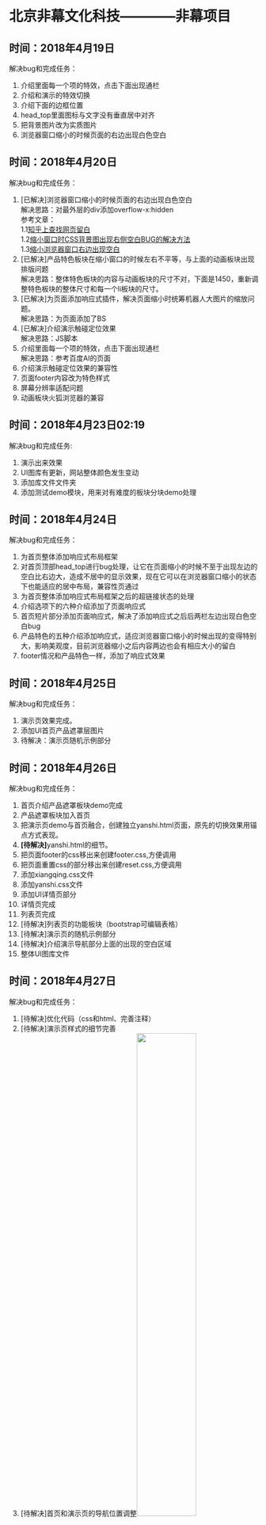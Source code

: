 # 北京非幕文化科技————非幕项目
<h2>时间：2018年4月19日</h2>
<p>解决bug和完成任务：</p>
<p>
	<ol>
		<li>介绍里面每一个项的特效，点击下面出现通栏</li>
		<li>介绍和演示的特效切换</li>
		<li>介绍下面的边框位置</li>
		<li>head_top里面图标与文字没有垂直居中对齐</li>
		<li>把背景图片改为实质图片</li>
		<li>浏览器窗口缩小的时候页面的右边出现白色空白</li>
	</ol>
</p>

<h2>时间：2018年4月20日</h2>
<p>解决bug和完成任务：</p>
<p>
	<ol>
		<li>[已解决]浏览器窗口缩小的时候页面的右边出现白色空白<br/>
			解决思路：对最外层的div添加overflow-x:hidden<br/>
			参考文章：<br/>
			1.1<a href="https://www.zhihu.com/question/36208082">知乎上查找网页留白</a><br/>
			1.2<a href="https://github.com/xujinglian/feimu/invitations">缩小窗口时CSS背景图出现右侧空白BUG的解决方法</a><br/>
			1.3<a href="https://blog.csdn.net/gyy93/article/details/70905405">缩小浏览器窗口右边出现空白</a>
		</li>
		<li>[已解决]产品特色板块在缩小窗口的时候左右不平等，与上面的动画板块出现排版问题<br/>
			解决思路：整体特色板块的内容与动画板块的尺寸不对，下面是1450，重新调整特色板块的整体尺寸和每一个li板块的尺寸。
		</li>
		<li>[已解决]为页面添加响应式插件，解决页面缩小时统筹机器人大图片的缩放问题。<br/>解决思路：为页面添加了BS</li>
		<li>[已解决]介绍演示触碰定位效果<br/>解决思路：JS脚本</li>
		<li>介绍里面每一个项的特效，点击下面出现通栏<br/>解决思路：参考百度AI的页面</li>
		<li>介绍演示触碰定位效果的兼容性</li>
		<li>页面footer内容改为特色样式</li>
		<li>屏幕分辨率适配问题</li>
		<li>动画板块火狐浏览器的兼容</li>
	</ol>
</p>

<h2>时间：2018年4月23日02:19</h2>
<p>解决bug和完成任务:</p>
<p>
	<ol>
		<li>演示出来效果</li>
		<li>UI图库有更新，网站整体颜色发生变动</li>
		<li>添加库文件文件夹</li>
		<li>添加测试demo模块，用来对有难度的板块分块demo处理</li>
	</ol>
</p>

<h2>时间：2018年4月24日</h2>
<p>解决bug和完成任务：</p>
<p>
	<ol>
		<li>为首页整体添加响应式布局框架</li>
		<li>对首页顶部head_top进行bug处理，让它在页面缩小的时候不至于出现左边的空白比右边大，造成不居中的显示效果，现在它可以在浏览器窗口缩小的状态下也能适应的居中布局，兼容性页通过</li>
		<li>为首页整体添加响应式布局框架之后的超链接状态的处理</li>
		<li>介绍选项下的六种介绍添加了页面响应式</li>
		<li>首页短片部分添加页面响应式，解决了添加响应式之后后两栏左边出现白色空白bug</li>
		<li>产品特色的五种介绍添加响应式，适应浏览器窗口缩小的时候出现的变得特别大，影响美观度，目前浏览器缩小之后内容两边也会有相应大小的留白</li>
		<li>footer情况和产品特色一样，添加了响应式效果</li>
	</ol>
</p>

<h2>时间：2018年4月25日</h2>
<p>解决bug和完成任务：</p>
<p>
	<ol>
		<li>演示页效果完成。</li>
		<li>添加UI首页产品遮罩层图片</li>
		<li>待解决：演示页随机示例部分</li>
	</ol>
</p>

<h2>时间：2018年4月26日</h2>
<p>解决bug和完成任务：</p>
<p>
	<ol>
		<li>首页介绍产品遮罩板块demo完成</li>
		<li>产品遮罩板块加入首页</li>
		<li>把演示页demo与首页融合，创建独立yanshi.html页面，原先的切换效果用锚点方式表现。</li>
		<li><strong>[待解决]</strong>yanshi.html的细节。</li>
		<li>把页面footer的css移出来创建footer.css,方便调用</li>
		<li>把页面重置css的部分移出来创建reset.css,方便调用</li>
		<li>添加xiangqing.css文件</li>
		<li>添加yanshi.css文件</li>
		<li>添加UI详情页部分</li>
		<li>详情页完成</li>
		<li>列表页完成</li>
		<li>[待解决]列表页的功能板块（bootstrap可编辑表格）</li>
		<li>[待解决]演示页的随机示例部分</li>
		<li>[待解决]介绍演示导航部分上面的出现的空白区域</li>
		<li>整体UI图库文件</li>
	</ol>
</p>

<h2>时间：2018年4月27日</h2>
<p>解决bug和完成任务：</p>
<p>
	<ol>
		<li>[待解决]优化代码（css和html、完善注释）</li>
		<li>[待解决]演示页样式的细节完善</li>
		<li>[待解决]首页和演示页的导航位置调整<img src="img_folder/2.jpg" width="50%" height="50%"></li>
		<li>[待解决]首页产品介绍板块的样式调整，高度改为min-height，现在的高度有点高<img src="img_folder/wancheng.png" width="50px;" height="50px;"><br/>
			<img src="img_folder/1.jpg"></li>
		<li>[待解决]对目前阶段项目程序做复盘</li>
		<li>[待解决]列表页功能板块需要做修改<img src="img_folder/wancheng.png" width="50px;" height="50px;"></li>
		<li>现有页面之间的跳转关系搭建完成</li>
		<li>个人设置页做了一部分，剩余点击用户头像显示卡片部分</li>
	</ol>
</p>

<h2>时间：2018年4月28日</h2>
<p>解决bug和完成任务：</p>
<p>
	<ol>
		<li>做可编辑表格demo[思路：Bootstrap可编辑表格、jquery可编辑表格、可编辑表格插件]</li>
	</ol>
</p>

<h2>时间：2018年5月2日</h2>
<p>解决bug和完成任务：</p>
<p>
	<ol>
		<li>可编辑表格功能</li>
		<li>首页新手引导</li>
		<li>个人设置页、密码页完善</li>
		<li>代码优化</li>
		<li>更换图标、字体</li>
		<li>列表页新建图标添加超链接</li>
		<li>详情页图标切换</li>
		<li>页面细节修改</li>
	</ol>
</p>

<h2>时间：2018年5月3日</h2>
<p>解决bug和完成任务：</p>
<p>
	<ol>
		<li>可编辑表格demo</li>
		<li>JavaScript电子表格——最受欢迎的Web应用程序组件</li>
	</ol>
</p>

<h2>时间：2018年5月3日</h2>
<p>解决bug和完成任务：</p>
<p>
	<ol>
		<li>可编辑表格：智表、spreadjs、<a href="https://handsontable.com/">JavaScript Spreadsheet</a>、下载下来直接在excel里面修改、单个功能</li>
		<li>个人设置页与密码页的左侧板块细节调整</li>
		<li>个人设置页与密码页保存设置提交按钮的苹果浏览器兼容性bug修复(按钮下边的内边距消失，换用按钮背景图片)</li>
		<li>UI增加设置密码页、注册页、登录页</li>
	</ol>
</p>

<h2>时间：2018年5月7日</h2>
<p>解决bug和完成任务：</p>
<p>
	<ol>
		<li>注册框demo完成，接入到首页，有一些细节样式需要调整。</li>
		<li>使用仿站工具宕腾讯文档和石墨文档，不行</li>
		<li></li>
	</ol>
</p>

<h2>时间：2018年5月8日</h2>
<p>解决bug和完成任务：</p>
<p>
	<ol>
		<li>编辑属性contentEditable=true，实现表格的可编辑，值为flase不可编辑<img src="img_folder/3.jpg"><img src="img_folder/4.jpg"></li>
		<li>【阅读文章】<a href="https://blog.csdn.net/woshimaijunjinzhen/article/details/8497964">html contentEditable属性</a></li>
		<li>【阅读文章】<a href="https://blog.csdn.net/u014516981/article/details/51824607">浅谈 css的zoom属性（只有IE支持）</a>——用于放大缩小特效</li>
	</ol>
</p>

<h2>时间：2018年5月9日</h2>
<p>需要解决bug汇总：</p>
<p>
	<ol>
		<li>优化代码——（1）代码的可重用行；（2）没有作用的代码。</li>
		<li>演示页——附导航</li>
		<li>个人设置——头像设置退出浮框</li>
		<li>首页——（1）介绍演示下边框颜色、位置；（2）新手引导添加；（3）注册、登录框（表单验证）</li>
		<li>（3）中间导航栏细节调整；（4）下载功能</li>
		<li>新出待完成页面：（1）新建项目页；（2）新手引导页。</li>
	</ol>
</p>
<p>解决bug进展：</p>
<p>
	<ol>
		<li>首页——（1）介绍演示下边框颜色、位置；<img src="img_folder/5.jpg"></li>
		<li>首页——（2）新手引导添加；<img src="img_folder/7.jpg"><img src="img_folder/6.jpg"></li>
		<li>详情页——（1）功能区域改版调整；</li>
		<li>列表页样式调整<img src="img_folder/8.jpg"></li>
		<li>个人设置——头像设置退出浮框</li>
		<li>详情页——（3）中间导航栏细节调整</li>
	</ol>
</p>


<h2>时间：2018年5月10日</h2>
<p>解决bug和完成任务：</p>
<p>
	<ol>
		<li>详情页——（2）左侧图标鼠标以上切换；<br/>备注：把js效果改为css特效，添加背景色</li>
		<li>改版列表页左侧导航</li>
		<li>底部版权板块调整</li>
	</ol>
</p>


<h2>时间：2018年5月11日</h2>
<p>解决bug和完成任务：</p>
<p>
	<ol>
		<li>新建项目页</li>
		<li>优化代码</li>
		<li>附着导航demo</li>
		<li>异步提交表单</li>
		<li>json数据接口demo</li>
	</ol>
</p>

<h2>时间：2018年5月12日</h2>
<p>解决bug和完成任务：</p>
<p>
	<ol>
		<li>新手引导页</li>
		<li>完善表单验证demo</li>
		<li>代码优化</li>
		<li>整理web库，引入项目</li>
		<li>设置密码页</li>
	</ol>
</p>

<h2>时间：2018年5月14日</h2>
<p>解决bug和完成任务：</p>
<p>
	<ol>
		<li>首页短片部分遮罩层字体下划线去掉</li>
		<li>注册登录与控制台的水平平衡<img src="img_folder/9.jpg"></li>
		<li>介绍板块补充,样式调整</li>
		<li>首页样式调整</li>
		<li>个人设置页、密码安全页需要重新编写样式</li>

	</ol>
</p>

<h2>时间：2018年5月15日</h2>
<p>解决bug和完成任务：</p>
<p>
	<ol>
		<li>首页动画板块图片更换</li>
		<li>首页注册框重新排版</li>
		<li>随机示例demo</li>
		<li>微信第三方登录暂时搁置</li>
		<li>个人设置页重新排版</li>
	</ol>
</p>

<h2>时间：2018年5月16日</h2>
<p>解决bug和完成任务：</p>
<p>
	<ol>
		<li>json表格demo</li>
	</ol>
</p>

<h2>时间：2018年5月17日</h2>
<p>解决bug和完成任务：</p>
<p>
	<ol>
		<li>用户指南页面</li>
		<li>json表格——外部json数据文件引入</li>
		<li></li>
	</ol>
</p>

<h2>时间：2018年5月18日</h2>
<p>解决bug和完成任务：</p>
<p>
	<ol>
		<li>UI整理</li>
		<li>所有页面底部版权内容更换，并与用户指导页面衔接跳转</li>
		<li>首页、个人设置、密码安全等页面UI调整</li>
	</ol>
</p>

<h2>时间：2018年5月19日</h2>
<p>解决bug和完成任务：</p>
<p>
	<ol>
		<li>整理前端页面之间的跳转逻辑</li>
	</ol>
</p>

<h2>时间：2018年5月21日</h2>
<p>解决bug和完成任务：</p>
<p>
	<ol>
		<li>图片上传预览插件</li>
		<li>文件上传接口对接</li>
		<li>新建项目页面整理布局、修改</li>
		<!-- <li>这是首次和后端进行对接，之前还一直担心对接的时候出现问题，主要是自己这里的问题。下午还是遇到了问题，后端帮助解决了不少，朱老师也帮助解决了不少，人多力量大。</li> -->
	</ol>
</p>
<p>后端接口信息部分</p>
<p>账号：13485310921<br/>密码：20140120</p>
<span>地址</span><a href="https://www.eolinker.com/#/home/project/inside/api/detail?groupID=-1&apiID=561361&projectName=%E9%9D%9E%E5%B9%95%E7%A7%91%E6%8A%80&projectHashKey=F952usFac3c08d2c7b11ab6ff3cdc9a63b6647581b0eb52">链接地址</a>


<h2>时间：2018年5月22日</h2>
<p>解决bug和完成任务：</p>
<p>
	<ol>
		<li>注册登录接口</li>
		<li>个人设置页</li>
		<li>联系我们页</li>
		<li>页面跳转补充完善</li>
	</ol>
</p>

<!-- <h2>时间：</h2>
<p>解决bug和完成任务：</p>
<p>
	<ol>
		<li></li>
		<li></li>
		<li></li>
	</ol>
</p> -->
<!-- 

<h2>时间：</h2>
<p>解决bug和完成任务：</p>
<p>
	<ol>
		<li></li>
		<li></li>
		<li></li>
	</ol>
</p>
 -->